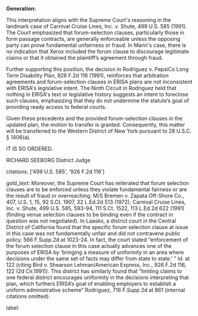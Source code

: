 **Generation:**

This interpretation aligns with the Supreme Court's reasoning in the landmark case of Carnival Cruise Lines, Inc. v. Shute, 499 U.S. 585 (1991). The Court emphasized that forum-selection clauses, particularly those in form passage contracts, are generally enforceable unless the opposing party can prove fundamental unfairness or fraud. In Marin's case, there is no indication that Xerox included the forum clause to discourage legitimate claims or that it obtained the plaintiff’s agreement through fraud.

Further supporting this position, the decision in Rodriguez v. PepsiCo Long Term Disability Plan, 926 F.2d 116 (1991), reinforces that arbitration agreements and forum-selection clauses in ERISA plans are not inconsistent with ERISA's legislative intent. The Ninth Circuit in Rodriguez held that nothing in ERISA's text or legislative history suggests an intent to foreclose such clauses, emphasizing that they do not undermine the statute’s goal of providing ready access to federal courts.

Given these precedents and the provided forum-selection clauses in the updated plan, the motion to transfer is granted. Consequently, this matter will be transferred to the Western District of New York pursuant to 28 U.S.C. § 1406(a).

IT IS SO ORDERED.

RICHARD SEEBORG
District Judge

citations: ['499 U.S. 585', '926 F.2d 116']

gold_text: Moreover, the Supreme Court has reiterated that forum selection clauses are to be enforced unless they violate fundamental fairness or are the result of fraud or overreaching. M/S Bremen v. Zapata Off-Shore Co., 407, U.S. 1, 15, 92 S.Ct. 1907, 32 L.Ed.2d 513 (1972); Carnival Cruise Lines, Inc. v. Shute, 499 U.S. 585, 593-94, 111 S.Ct. 1522, 113 L.Ed.2d 622 (1991) (finding venue selection clauses to be binding even if the contract in question was not negotiated). In Laasko, a district court in the Central District of California found that the specific forum selection clause at issue in this case was not fundamentally unfair and did not contravene public policy. 566 F.Supp.2d at 1023-24. In fact, the court stated “enforcement of the forum selection clause in this case actually advances one of the purposes of ERISA by ‘bringing a measure of uniformity in an area where decisions under the same set of facts may differ from state to state.’ ” Id. at 122 (citing Bird v. Shearson Lehman/American Express, Inc., 926 F.2d 116, 122 (2d Cir.1991)). This district has similarly found that “limiting claims to one federal district encourages uniformity in the decisions interpreting that plan, which furthers ERISA’s goal of enabling employers to establish a uniform administrative scheme” Rodriguez, 716 F.Supp.2d at 861 (internal citations omitted).

label: 